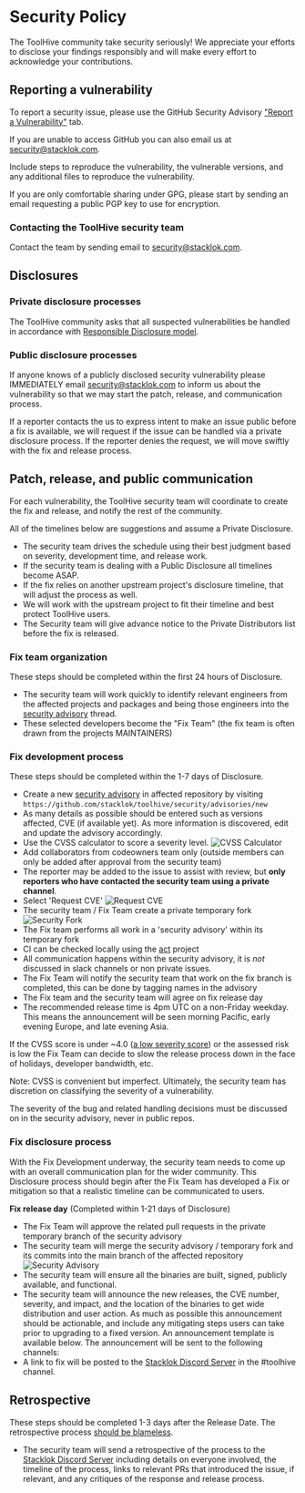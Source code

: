 # Security Policy

The ToolHive community take security seriously! We appreciate your efforts to
disclose your findings responsibly and will make every effort to acknowledge
your contributions.

## Reporting a vulnerability

To report a security issue, please use the GitHub Security Advisory
["Report a Vulnerability"](https://github.com/stacklok/toolhive/security/advisories/new)
tab.

If you are unable to access GitHub you can also email us at
[security@stacklok.com](mailto:security@stacklok.com).

Include steps to reproduce the vulnerability, the vulnerable versions, and any
additional files to reproduce the vulnerability.

If you are only comfortable sharing under GPG, please start by sending an email
requesting a public PGP key to use for encryption.

### Contacting the ToolHive security team

Contact the team by sending email to
[security@stacklok.com](mailto:security@stacklok.com).

## Disclosures

### Private disclosure processes

The ToolHive community asks that all suspected vulnerabilities be handled in
accordance with
[Responsible Disclosure model](https://en.wikipedia.org/wiki/Responsible_disclosure).

### Public disclosure processes

If anyone knows of a publicly disclosed security vulnerability please
IMMEDIATELY email [security@stacklok.com](mailto:security@stacklok.com) to
inform us about the vulnerability so that we may start the patch, release, and
communication process.

If a reporter contacts the us to express intent to make an issue public before a
fix is available, we will request if the issue can be handled via a private
disclosure process. If the reporter denies the request, we will move swiftly
with the fix and release process.

## Patch, release, and public communication

For each vulnerability, the ToolHive security team will coordinate to create the
fix and release, and notify the rest of the community.

All of the timelines below are suggestions and assume a Private Disclosure.

- The security team drives the schedule using their best judgment based on
  severity, development time, and release work.
- If the security team is dealing with a Public Disclosure all timelines become
  ASAP.
- If the fix relies on another upstream project's disclosure timeline, that will
  adjust the process as well.
- We will work with the upstream project to fit their timeline and best protect
  ToolHive users.
- The Security team will give advance notice to the Private Distributors list
  before the fix is released.

### Fix team organization

These steps should be completed within the first 24 hours of Disclosure.

- The security team will work quickly to identify relevant engineers from the
  affected projects and packages and being those engineers into the
  [security advisory](https://docs.github.com/en/code-security/security-advisories/)
  thread.
- These selected developers become the "Fix Team" (the fix team is often drawn
  from the projects MAINTAINERS)

### Fix development process

These steps should be completed within the 1-7 days of Disclosure.

- Create a new
  [security advisory](https://docs.github.com/en/code-security/security-advisories/)
  in affected repository by visiting
  `https://github.com/stacklok/toolhive/security/advisories/new`
- As many details as possible should be entered such as versions affected, CVE
  (if available yet). As more information is discovered, edit and update the
  advisory accordingly.
- Use the CVSS calculator to score a severity level.
  ![CVSS Calculator](/images/calc.png)
- Add collaborators from codeowners team only (outside members can only be added
  after approval from the security team)
- The reporter may be added to the issue to assist with review, but **only
  reporters who have contacted the security team using a private channel**.
- Select 'Request CVE' ![Request CVE](/docs/static/img/cve.png)
- The security team / Fix Team create a private temporary fork
  ![Security Fork](/docs/static/img/fork.png)
- The Fix team performs all work in a 'security advisory' within its temporary
  fork
- CI can be checked locally using the [act](https://github.com/nektos/act)
  project
- All communication happens within the security advisory, it is _not_ discussed
  in slack channels or non private issues.
- The Fix Team will notify the security team that work on the fix branch is
  completed, this can be done by tagging names in the advisory
- The Fix team and the security team will agree on fix release day
- The recommended release time is 4pm UTC on a non-Friday weekday. This means
  the announcement will be seen morning Pacific, early evening Europe, and late
  evening Asia.

If the CVSS score is under ~4.0
([a low severity score](https://www.first.org/cvss/specification-document#i5))
or the assessed risk is low the Fix Team can decide to slow the release process
down in the face of holidays, developer bandwidth, etc.

Note: CVSS is convenient but imperfect. Ultimately, the security team has
discretion on classifying the severity of a vulnerability.

The severity of the bug and related handling decisions must be discussed on in
the security advisory, never in public repos.

### Fix disclosure process

With the Fix Development underway, the security team needs to come up with an
overall communication plan for the wider community. This Disclosure process
should begin after the Fix Team has developed a Fix or mitigation so that a
realistic timeline can be communicated to users.

**Fix release day** (Completed within 1-21 days of Disclosure)

- The Fix Team will approve the related pull requests in the private temporary
  branch of the security advisory
- The security team will merge the security advisory / temporary fork and its
  commits into the main branch of the affected repository
  ![Security Advisory](docs/images/publish.png)
- The security team will ensure all the binaries are built, signed, publicly
  available, and functional.
- The security team will announce the new releases, the CVE number, severity,
  and impact, and the location of the binaries to get wide distribution and user
  action. As much as possible this announcement should be actionable, and
  include any mitigating steps users can take prior to upgrading to a fixed
  version. An announcement template is available below. The announcement will be
  sent to the following channels:
- A link to fix will be posted to the
  [Stacklok Discord Server](https://discord.gg/stacklok) in the #toolhive
  channel.

## Retrospective

These steps should be completed 1-3 days after the Release Date. The
retrospective process
[should be blameless](https://landing.google.com/sre/book/chapters/postmortem-culture.html).

- The security team will send a retrospective of the process to the
  [Stacklok Discord Server](https://discord.gg/stacklok) including details on
  everyone involved, the timeline of the process, links to relevant PRs that
  introduced the issue, if relevant, and any critiques of the response and
  release process.
